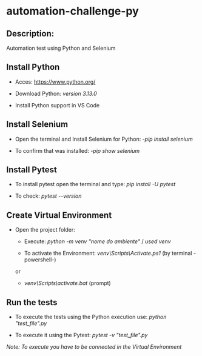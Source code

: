 # automation-challenge-py

## Description:
Automation test using Python and Selenium

## Install Python
- Acces: https://www.python.org/

- Download Python: *version 3.13.0*

- Install Python support in VS Code

## Install Selenium
- Open the terminal and Install Selenium for Python: *-pip install selenium*

- To confirm that was installed: *-pip show selenium*

## Install Pytest
- To install pytest open the terminal and type: *pip install -U pytest*

- To check: *pytest --version*

## Create Virtual Environment
- Open the project folder: 

	- Execute: *python -m venv "nome do ambiente"* / *used venv*
	
    - To activate the Environment: *venv\Scripts\Activate.ps1* (by terminal -powershell-) 
    
    or 
    
    - *venv\Scripts\activate.bat* (prompt)


## Run the tests 
- To execute the tests using the Python execution use: *python "test_file".py*

- To execute it using the Pytest: *pytest -v "test_file".py*

*Note: To execute you have to be connected in the Virtual Environment*